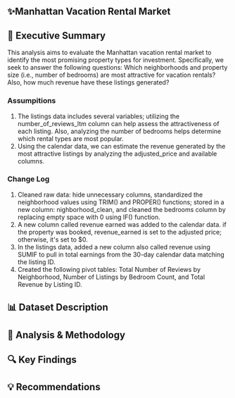 ## ✨Manhattan Vacation Rental Market
## 🎯 Executive Summary
This analysis aims to evaluate the Manhattan vacation rental market to identify the most promising property types for investment. Specifically, we seek to answer the following questions: Which neighborhoods and property size (i.e., number of bedrooms) are most attractive for vacation rentals? Also, how much revenue have these listings generated? 
### Assumpitions 
1. The listings data includes several variables; utilizing the number_of_reviews_ltm column can help assess the attractiveness of each listing. Also, analyzing the number of bedrooms helps determine which rental types are most popular.
2. Using the calendar data, we can estimate the revenue generated by the most attractive listings by analyzing the adjusted_price and available columns.
### Change Log
1. Cleaned raw data: hide unnecessary columns, standardized the neighborhood values using TRIM() and PROPER() functions; stored in a new column:  nighborhood_clean, and cleaned the bedrooms column by replacing empty space with 0 using IF() function.
2. A new column called revenue earned was added to the calendar data. if the property was booked, revenue_earned is set to the adjusted price; otherwise, it's set to $0.
3. In the listings data, added a new column also called revenue using SUMIF to pull in total earnings from the 30-day calendar data matching the listing ID.
4. Created the following pivot tables: Total Number of Reviews by Neighborhood, Number of Listings by Bedroom Count, and Total Revenue by Listing ID.
   
## 📊 Dataset Description

## 🧪 Analysis & Methodology
## 🔍 Key Findings
## 💡 Recommendations

